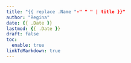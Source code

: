 ```yaml
---
title: "{{ replace .Name "-" " " | title }}"
author: "Regina"
date: {{ .Date }}
lastmod: {{ .Date }}
draft: false
toc:
  enable: true
linkToMarkdown: true
---
```


